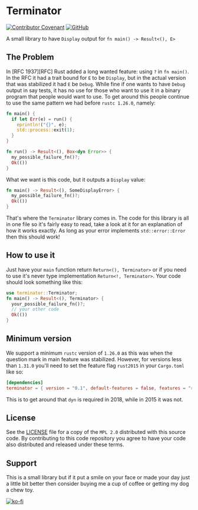 # Terminator
[![Contributor Covenant](https://img.shields.io/badge/Contributor%20Covenant-v1.4%20adopted-ff69b4.svg)](CODE_OF_CONDUCT.md)
[![GitHub](https://img.shields.io/github/license/mgattozzi/terminator)](LICENSE)

A small library to have `Display` output for `fn main() -> Result<(), E>`

## The Problem
In [RFC 1937][RFC] Rust added a long wanted feature: using `?` in `fn main()`.
In the RFC it had a trait bound for `E` to be `Display`, but in the actual
version that was stabilized it had `E` be `Debug`. While fine if one wants to
have `Debug` output in say tests, it has no use for those who want to use it
in a binary program that people would want to use. To get around this people
continue to use the same pattern we had before `rustc 1.26.0`, namely:

```rust
fn main() {
  if let Err(e) = run() {
    eprintln!("{}", e);
    std::process::exit(1);
  }
}

fn run() -> Result<(), Box<dyn Error>> {
  my_possible_failure_fn()?;
  Ok(())
}
```

What we want is this code, but it outputs a `Display` value:

```rust
fn main() -> Result<(), SomeDisplayError> {
  my_possible_failure_fn()?;
  Ok(())
}
```

That's where the `Terminator` library comes in. The code for this library is
all in one file so it's fairly easy to read, take a look at it for an
explanation of how it works exactly. As long as your error implements
`std::error::Error` then this should work!

## How to use it

Just have your `main` function return `Return<(), Terminator>` or if you need
to use it's never type implementation `Return<!, Terminator>`. Your code should
look something like this:

```rust
use terminator::Terminator;
fn main() -> Result<(), Terminator> {
  your_possible_failure_fn()?;
  // your other code
  Ok(())
}
```

## Minimum version
We support a minimum `rustc` version of `1.26.0` as this was when the question
mark in main feature was stabilized. However, for versions less than `1.31.0`
you'll need to set the feature flag `rust2015` in your `Cargo.toml` like so:

```toml
[dependencies]
terminator = { version = "0.1", default-features = false, features = "rust2015" }
```

This is to get around that `dyn` is required in 2018, while in 2015 it was not.

## License

See the [LICENSE](LICENSE) file for a copy of the `MPL 2.0` distributed with
this source code. By contributing to this code repository you agree to have your
code also distributed and released under these terms.

## Support

This is a small library but if it put a smile on your face or made your day just
a little bit better then consider buying me a cup of coffee or getting my dog
a chew toy.

[![ko-fi](https://www.ko-fi.com/img/githubbutton_sm.svg)](https://ko-fi.com/L3L413K3Q)

<!-- Links --/>
[RFC]: https://github.com/rust-lang/rfcs/blob/master/text/1937-ques-in-main.md
